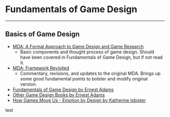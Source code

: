 # Fundamentals of Game Design
---
## Basics of Game Design
- [MDA: A Formal Approach to Game Design and Game Research](http://www.cs.northwestern.edu/~hunicke/MDA.pdf)
  - Basic components and thought process of game design. Should have been covered in Fundamentals of Game Design, but if not read it. 
- [MDA: Framework Revisited](https://www.gamasutra.com/blogs/TuckerAbbott/20101212/88611/MDA_Framework_Unconnected_Connectivity.php)
  - Commentary, revisions, and updates to the original MDA. Brings up some good fundamental points to bolster and modify original version. 
- [Fundamentals of Game Design by Ernest Adams](https://books.google.com/books/about/Fundamentals_of_Game_Design.html?id=Lm1jAgAAQBAJ)
- [Other Game Design Books by Ernest Adams](https://www.google.com/search?tbm=bks&q=inauthor%3A%22Ernest+Adams%22+game+design&oq=inauthor%3A%22Ernest+Adams%22+game+design)
- [How Games Move Us - Emotion by Design by Katherine Isbister](https://mitpress.mit.edu/how-games)

test